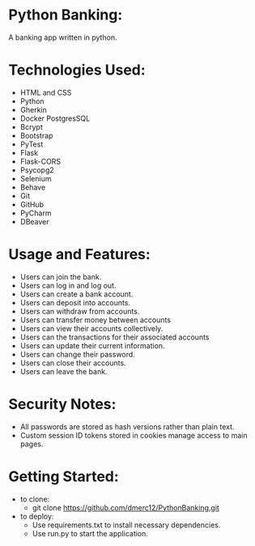 # Python Banking:
A banking app written in python.

# Technologies Used:
- HTML and CSS
- Python
- Gherkin
- Docker PostgresSQL
- Bcrypt
- Bootstrap
- PyTest
- Flask
- Flask-CORS
- Psycopg2
- Selenium
- Behave
- Git
- GitHub
- PyCharm
- DBeaver

# Usage and Features:
- Users can join the bank.
- Users can log in and log out.
- Users can create a bank account.
- Users can deposit into accounts.
- Users can withdraw from accounts.
- Users can transfer money between accounts
- Users can view their accounts collectively.
- Users can the transactions for their associated accounts
- Users can update their current information.
- Users can change their password.
- Users can close their accounts.
- Users can leave the bank.

# Security Notes:
- All passwords are stored as hash versions rather than plain text.
- Custom session ID tokens stored in cookies manage access to main pages.

# Getting Started:
- to clone: 
  - git clone https://github.com/dmerc12/PythonBanking.git
- to deploy:
  - Use requirements.txt to install necessary dependencies.
  - Use run.py to start the application.
